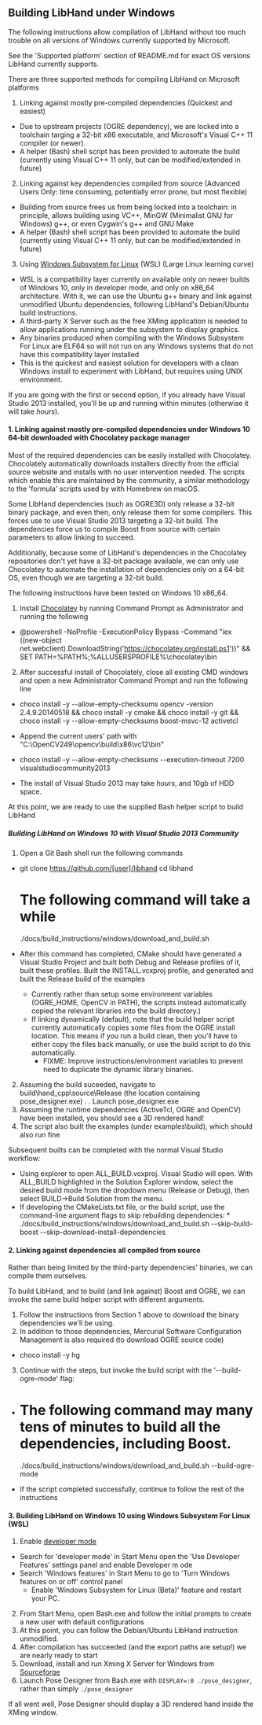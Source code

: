 ## Building LibHand under Windows

The following instructions allow compilation of LibHand without too much trouble on all versions of Windows currently supported by Microsoft.

See the 'Supported platform' section of README.md for exact OS versions LibHand currently supports.

There are three supported methods for compiling LibHand on Microsoft platforms

1. Linking against mostly pre-compiled dependencies (Quickest and easiest)
  * Due to upstream projects (OGRE dependency), we are locked into a toolchain targing a 32-bit x86 executable, and Microsoft's Visual C++ 11 compiler (or newer).
  * A helper (Bash) shell script has been provided to automate the build (currently using Visual C++ 11 only, but can be modified/extended in future)

2. Linking against key dependencies compiled from source (Advanced Users Only: time consuming, potentially error prone, but most flexible) 
  * Building from source frees us from being locked into a toolchain: in principle, allows building using VC++, MinGW (Minimalist GNU for Windows) g++, or even Cygwin's g++ and GNU Make
  * A helper (Bash) shell script has been provided to automate the build (currently using Visual C++ 11 only, but can be modified/extended in future)

3. Using [Windows Subsystem for Linux](https://en.wikipedia.org/wiki/Windows_Subsystem_for_Linux) (WSL) (Large Linux learning curve)
  * WSL is a compatibility layer currently on available only on newer builds of Windows 10, only in developer mode, and only on x86_64 architecture. With it, we can use the Ubuntu g++ binary and link against unmodified Ubuntu dependencies, following LibHand's Debian/Ubuntu build instructions.
  * A third-party X Server such as the free XMing application is needed to allow applications running under the subsystem to display graphics. 
  * Any binaries produced when compiling with the Windows Subsystem For Linux are ELF64 so will not run on any Windows systems that do not have this compatibility layer installed
  * This is the quickest and easiest solution for developers with a clean Windows install to experiment with LibHand, but requires using UNIX environment.

If you are going with the first or second option, if you already have Visual Studio 2013 installed, you'll be up and running within minutes (otherwise it will take *hours*).

#### 1. Linking against mostly pre-compiled dependencies under Windows 10 64-bit downloaded with Chocolatey package manager 

Most of the required dependencies can be easily installed with Chocolatey. Chocolately automatically downloads installers directly from the official source website and installs with no user intervention needed. The scripts which enable this are maintained by the community, a similar methodology to the 'formula' scripts used by with Homebrew on macOS.

Some LibHand dependencies (such as OGRE3D) only release a 32-bit binary package, and even then, only release them for some compilers. This forces use to use Visual Studio 2013 targeting a 32-bit build. The dependencies force us to compile Boost from source with certain parameters to allow linking to succeed.

Additionally, because some of LibHand's dependencies in the Chocolatey repositories don't yet have a 32-bit package available, we can only use Chocolatey to automate the installation of dependencies only on a 64-bit OS, even though we are targeting a 32-bit build.

The following instructions have been tested on Windows 10 x86_64.

1. Install [Chocolatey](https://chocolatey.org/install) by running Command Prompt as Administrator and running the following
  *
	@powershell -NoProfile -ExecutionPolicy Bypass -Command "iex ((new-object net.webclient).DownloadString('https://chocolatey.org/install.ps1'))" && SET PATH=%PATH%;%ALLUSERSPROFILE%\chocolatey\bin

2. After successful install of Chocolately, close all existing CMD windows and open a new Administrator Command Prompt and run the following line
  * 
	choco install -y --allow-empty-checksums opencv -version 2.4.9.20140518 && choco install -y cmake && choco install -y git && choco install -y --allow-empty-checksums boost-msvc-12 activetcl
  
  * Append the current users' path with "C:\OpenCV249\opencv\build\x86\vc12\bin"
  * 
	choco install -y --allow-empty-checksums --execution-timeout 7200 visualstudiocommunity2013
  
  * The install of Visual Studio 2013 may take *hours*, and 10gb of HDD space.

At this point, we are ready to use the supplied Bash helper script to build LibHand 

##### Building LibHand on Windows 10 with Visual Studio 2013 Community

1. Open a Git Bash shell run the following commands
  *
	git clone https://github.com/[user]/libhand
  	cd libhand
  	# The following command will take a while
  	./docs/build_instructions/windows/download_and_build.sh
  
  * After this command has completed, CMake should have generated a Visual Studio Project and built both Debug and Release profiles of it, built these profiles. Built the INSTALL.vcxproj profile, and generated and built the Release build of the examples
    * Currently rather than setup some environment variables (OGRE_HOME, OpenCV in PATH), the scripts instead automatically copied the relevant libraries into the build directory.)
    * If linking dynamically (default), note that the build helper script currently automatically copies some files from the OGRE install location. This means if you run a build clean, then you'll have to either copy the files back manually, or use the build script to do this automatically.
      * FIXME: Improve instructions/environment variables to prevent need to duplicate the dynamic library binaries.
2. Assuming the build suceeded, navigate to build\hand_cpp\source\Release (the location containing pose_designer.exe)
. . Launch pose_designer.exe
3. Assuming the runtime dependencies (ActiveTcl, OGRE and OpenCV) have been installed, you should see a 3D rendered hand!
4. The script also built the examples (under examples\build), which should also run fine

Subsequent builts can be completed with the normal Visual Studio workflow:
  * Using explorer to open ALL_BUILD.vcxproj. Visual Studio will open. With ALL_BUILD highlighted in the Solution Explorer window, select the desired build mode from the dropdown menu (Release or Debug), then select BUILD->Build Solution from the menu.
  * If developing the CMakeLists.txt file, or the build script, use the command-line argument flags to skip rebuilding dependencies:
    *
	./docs/build_instructions/windows/download_and_build.sh --skip-build-boost --skip-download-install-dependencies

#### 2. Linking against dependencies all compiled from source

Rather than being limited by the third-party dependencies' binaries, we can compile them ourselves.

To build LibHand, and to build (and link against) Boost and OGRE, we can invoke the same build helper script with different arguments.

1. Follow the instructions from Section 1 above to download the binary dependencies we'll be using.
2. In addition to those dependencies, Mercurial Software Configuration Management is also required (to download OGRE source code)
  * 
	choco install -y hg

3. Continue with the steps, but invoke the build script with the '--build-ogre-mode' flag:
  *
  	# The following command may many tens of minutes to build all the dependencies, including Boost.
	./docs/build_instructions/windows/download_and_build.sh --build-ogre-mode
  
  * If the script completed successfully, continue to follow the rest of the instructions

#### 3. Building LibHand on Windows 10 using Windows Subsystem For Linux (WSL)

1. Enable [developer mode](https://msdn.microsoft.com/en-au/commandline/wsl/install_guide)
  * Search for 'developer mode' in Start Menu open the 'Use Developer Features' settings panel and enable Developer m
ode
  * Search 'Windows features' in Start Menu to go to 'Turn Windows features on or off' control panel 
    * Enable 'Windows Subsystem for Linux (Beta)' feature and restart your PC.
2. From Start Menu, open Bash.exe and follow the initial prompts to create a new user with default configurations
3. At this point, you can follow the Debian/Ubuntu LibHand instruction unmodified.
4. After compilation has succeeded (and the export paths are setup!) we are nearly ready to start
5. Download, install and run Xming X Server for Windows from [Sourceforge](https://sourceforge.net/projects/xming/files/Xming/6.9.0.31/Xming-6-9-0-31-setup.exe/download)
6. Launch Pose Designer from Bash.exe with `DISPLAY=:0 ./pose_designer`, rather than simply `./pose_designer`

If all went well, Pose Designer should display a 3D rendered hand inside the XMing window.




